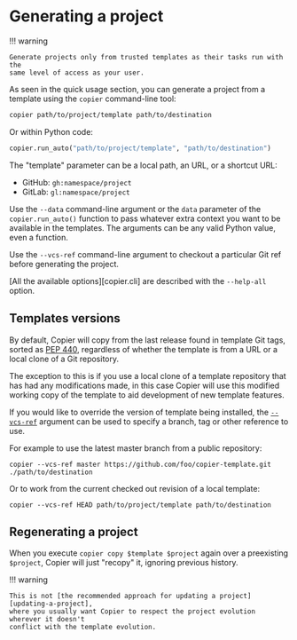 # Generating a project

!!! warning

    Generate projects only from trusted templates as their tasks run with the
    same level of access as your user.

As seen in the quick usage section, you can generate a project from a template using the
`copier` command-line tool:

```bash
copier path/to/project/template path/to/destination
```

Or within Python code:

```python
copier.run_auto("path/to/project/template", "path/to/destination")
```

The "template" parameter can be a local path, an URL, or a shortcut URL:

-   GitHub: `gh:namespace/project`
-   GitLab: `gl:namespace/project`

Use the `--data` command-line argument or the `data` parameter of the
`copier.run_auto()` function to pass whatever extra context you want to be available in
the templates. The arguments can be any valid Python value, even a function.

Use the `--vcs-ref` command-line argument to checkout a particular Git ref before
generating the project.

[All the available options][copier.cli] are described with the `--help-all` option.

## Templates versions

By default, Copier will copy from the last release found in template Git tags, sorted as
[PEP 440](https://peps.python.org/pep-0440/), regardless of whether the template is from
a URL or a local clone of a Git repository.

The exception to this is if you use a local clone of a template repository that has had
any modifications made, in this case Copier will use this modified working copy of the
template to aid development of new template features.

If you would like to override the version of template being installed, the
[`--vcs-ref`](../configuring/#vcs_ref) argument can be used to specify a branch, tag or
other reference to use.

For example to use the latest master branch from a public repository:

```
copier --vcs-ref master https://github.com/foo/copier-template.git ./path/to/destination
```

Or to work from the current checked out revision of a local template:

```
copier --vcs-ref HEAD path/to/project/template path/to/destination
```

## Regenerating a project

When you execute `copier copy $template $project` again over a preexisting `$project`,
Copier will just "recopy" it, ignoring previous history.

!!! warning

    This is not [the recommended approach for updating a project][updating-a-project],
    where you usually want Copier to respect the project evolution wherever it doesn't
    conflict with the template evolution.
